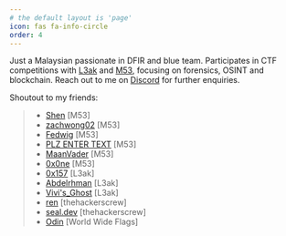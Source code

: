```yaml
---
# the default layout is 'page'
icon: fas fa-info-circle
order: 4
---
```


Just a Malaysian passionate in DFIR and blue team. Participates in CTF competitions with [L3ak](https://ctftime.org/team/220336/) and [M53](https://ctftime.org/team/211971), focusing on forensics, OSINT and blockchain. Reach out to me on [Discord](https://discord.com/users/249479519331811330) for further enquiries.

Shoutout to my friends:
> - [Shen](https://chuajianshen.github.io/) [M53]
> - [zachwong02](https://zachwong02.github.io/) [M53]
> - [Fedwig](https://fedwig.pages.dev/) [M53]
> - [PLZ ENTER TEXT](https://medium.com/@PLZENTERTEXT) [M53]
> - [MaanVader](https://medium.com/@MaanVader) [M53]
> - [0x0ne](https://oneonlyzero.github.io/) [M53]
> - [0x157](https://iloveforensics.com/) [L3ak]
> - [Abdelrhman](https://abdelrahme.github.io/) [L3ak]
> - [Vivi's_Ghost](https://github.com/dbissell6) [L3ak]
> - [ren](https://zeynarz.github.io/) [thehackerscrew]
> - [seal.dev](https://seall.dev/) [thehackerscrew]
> - [Odin](https://odintheprotector.github.io/) [World Wide Flags]
